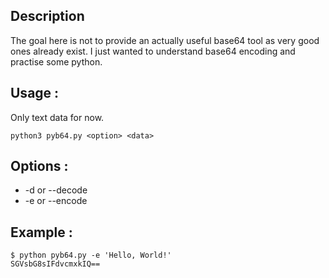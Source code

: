 ## Description

The goal here is not to provide an actually useful base64 tool as very good ones already exist. 
I just wanted to understand base64 encoding and practise some python.

## Usage :

Only text data for now.

```
python3 pyb64.py <option> <data> 
```

## Options :

- -d  or --decode
- -e  or --encode

## Example :

```
$ python pyb64.py -e 'Hello, World!'
SGVsbG8sIFdvcmxkIQ==

```
